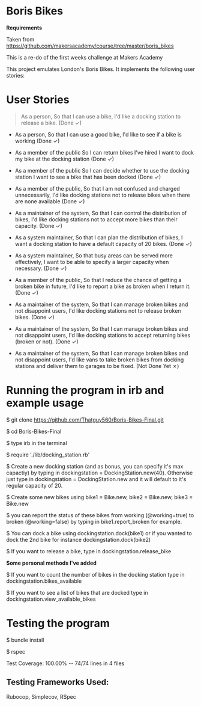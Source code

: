 # Boris Bikes 

**Requirements**

Taken from https://github.com/makersacademy/course/tree/master/boris_bikes

This is a re-do of the first weeks challenge at Makers Academy

This project emulates London's Boris Bikes. It implements the following user stories:

# User Stories

> As a person,
> So that I can use a bike,
> I'd like a docking station to release a bike. (Done ✓)

- As a person,
  So that I can use a good bike,
  I'd like to see if a bike is working (Done ✓)

- As a member of the public
  So I can return bikes I've hired
  I want to dock my bike at the docking station (Done ✓)

- As a member of the public
  So I can decide whether to use the docking station
  I want to see a bike that has been docked (Done ✓)

- As a member of the public,
  So that I am not confused and charged unnecessarily,
  I'd like docking stations not to release bikes when there are none available (Done ✓)

- As a maintainer of the system,
  So that I can control the distribution of bikes,
  I'd like docking stations not to accept more bikes than their capacity. (Done ✓)

- As a system maintainer,
  So that I can plan the distribution of bikes,
  I want a docking station to have a default capacity of 20 bikes. (Done ✓)

- As a system maintainer,
  So that busy areas can be served more effectively,
  I want to be able to specify a larger capacity when necessary. 
  (Done ✓)

- As a member of the public,
  So that I reduce the chance of getting a broken bike in future,
  I'd like to report a bike as broken when I return it. (Done ✓)

- As a maintainer of the system,
  So that I can manage broken bikes and not disappoint users,
  I'd like docking stations not to release broken bikes. (Done ✓)

- As a maintainer of the system,
  So that I can manage broken bikes and not disappoint users,
  I'd like docking stations to accept returning bikes (broken or not).
  (Done ✓)

- As a maintainer of the system,
  So that I can manage broken bikes and not disappoint users,
  I'd like vans to take broken bikes from docking stations and deliver them to garages to be fixed.
  (Not Done Yet ✗) 

# Running the program in irb and example usage

$ git clone https://github.com/Thatguy560/Boris-Bikes-Final.git
  
$ cd Boris-Bikes-Final

$ type irb in the terminal 

$ require './lib/docking_station.rb'

$ Create a new docking station (and as bonus, you can specify it's max capactiy) by typing in dockingstation = DockingStation.new(40). Otherwise just type in dockingstation = DockingStation.new and it will default to it's regular capacity of 20. 

$ Create some new bikes using bike1 = Bike.new, bike2 = Bike.new, bike3 = Bike.new

$ you can report the status of these bikes from working (@working=true) to broken (@working=false) by typing in bike1.report_broken for example.

$ You can dock a bike using dockingstation.dock(bike1) or if you wanted to dock the 2nd bike for instance dockingstation.dock(bike2)

$ If you want to release a bike, type in dockingstation.release_bike

**Some personal methods I've added** 

$ If you want to count the number of bikes in the docking station type in dockingstation.bikes_available 

$ If you want to see a list of bikes that are docked type in dockingstation.view_available_bikes

# Testing the program

$ bundle install 

$ rspec

Test Coverage:  100.00% -- 74/74 lines in 4 files
  
## Testing Frameworks Used: 
  
 Rubocop, Simplecov, RSpec



